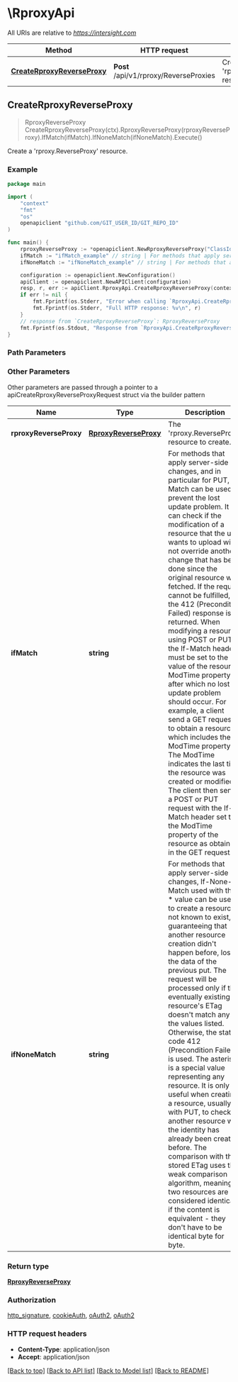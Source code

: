 # \RproxyApi

All URIs are relative to *https://intersight.com*

Method | HTTP request | Description
------------- | ------------- | -------------
[**CreateRproxyReverseProxy**](RproxyApi.md#CreateRproxyReverseProxy) | **Post** /api/v1/rproxy/ReverseProxies | Create a &#39;rproxy.ReverseProxy&#39; resource.



## CreateRproxyReverseProxy

> RproxyReverseProxy CreateRproxyReverseProxy(ctx).RproxyReverseProxy(rproxyReverseProxy).IfMatch(ifMatch).IfNoneMatch(ifNoneMatch).Execute()

Create a 'rproxy.ReverseProxy' resource.

### Example

```go
package main

import (
	"context"
	"fmt"
	"os"
	openapiclient "github.com/GIT_USER_ID/GIT_REPO_ID"
)

func main() {
	rproxyReverseProxy := *openapiclient.NewRproxyReverseProxy("ClassId_example", "ObjectType_example") // RproxyReverseProxy | The 'rproxy.ReverseProxy' resource to create.
	ifMatch := "ifMatch_example" // string | For methods that apply server-side changes, and in particular for PUT, If-Match can be used to prevent the lost update problem. It can check if the modification of a resource that the user wants to upload will not override another change that has been done since the original resource was fetched. If the request cannot be fulfilled, the 412 (Precondition Failed) response is returned. When modifying a resource using POST or PUT, the If-Match header must be set to the value of the resource ModTime property after which no lost update problem should occur. For example, a client send a GET request to obtain a resource, which includes the ModTime property. The ModTime indicates the last time the resource was created or modified. The client then sends a POST or PUT request with the If-Match header set to the ModTime property of the resource as obtained in the GET request. (optional)
	ifNoneMatch := "ifNoneMatch_example" // string | For methods that apply server-side changes, If-None-Match used with the * value can be used to create a resource not known to exist, guaranteeing that another resource creation didn't happen before, losing the data of the previous put. The request will be processed only if the eventually existing resource's ETag doesn't match any of the values listed. Otherwise, the status code 412 (Precondition Failed) is used. The asterisk is a special value representing any resource. It is only useful when creating a resource, usually with PUT, to check if another resource with the identity has already been created before. The comparison with the stored ETag uses the weak comparison algorithm, meaning two resources are considered identical if the content is equivalent - they don't have to be identical byte for byte. (optional)

	configuration := openapiclient.NewConfiguration()
	apiClient := openapiclient.NewAPIClient(configuration)
	resp, r, err := apiClient.RproxyApi.CreateRproxyReverseProxy(context.Background()).RproxyReverseProxy(rproxyReverseProxy).IfMatch(ifMatch).IfNoneMatch(ifNoneMatch).Execute()
	if err != nil {
		fmt.Fprintf(os.Stderr, "Error when calling `RproxyApi.CreateRproxyReverseProxy``: %v\n", err)
		fmt.Fprintf(os.Stderr, "Full HTTP response: %v\n", r)
	}
	// response from `CreateRproxyReverseProxy`: RproxyReverseProxy
	fmt.Fprintf(os.Stdout, "Response from `RproxyApi.CreateRproxyReverseProxy`: %v\n", resp)
}
```

### Path Parameters



### Other Parameters

Other parameters are passed through a pointer to a apiCreateRproxyReverseProxyRequest struct via the builder pattern


Name | Type | Description  | Notes
------------- | ------------- | ------------- | -------------
 **rproxyReverseProxy** | [**RproxyReverseProxy**](RproxyReverseProxy.md) | The &#39;rproxy.ReverseProxy&#39; resource to create. | 
 **ifMatch** | **string** | For methods that apply server-side changes, and in particular for PUT, If-Match can be used to prevent the lost update problem. It can check if the modification of a resource that the user wants to upload will not override another change that has been done since the original resource was fetched. If the request cannot be fulfilled, the 412 (Precondition Failed) response is returned. When modifying a resource using POST or PUT, the If-Match header must be set to the value of the resource ModTime property after which no lost update problem should occur. For example, a client send a GET request to obtain a resource, which includes the ModTime property. The ModTime indicates the last time the resource was created or modified. The client then sends a POST or PUT request with the If-Match header set to the ModTime property of the resource as obtained in the GET request. | 
 **ifNoneMatch** | **string** | For methods that apply server-side changes, If-None-Match used with the * value can be used to create a resource not known to exist, guaranteeing that another resource creation didn&#39;t happen before, losing the data of the previous put. The request will be processed only if the eventually existing resource&#39;s ETag doesn&#39;t match any of the values listed. Otherwise, the status code 412 (Precondition Failed) is used. The asterisk is a special value representing any resource. It is only useful when creating a resource, usually with PUT, to check if another resource with the identity has already been created before. The comparison with the stored ETag uses the weak comparison algorithm, meaning two resources are considered identical if the content is equivalent - they don&#39;t have to be identical byte for byte. | 

### Return type

[**RproxyReverseProxy**](RproxyReverseProxy.md)

### Authorization

[http_signature](../README.md#http_signature), [cookieAuth](../README.md#cookieAuth), [oAuth2](../README.md#oAuth2), [oAuth2](../README.md#oAuth2)

### HTTP request headers

- **Content-Type**: application/json
- **Accept**: application/json

[[Back to top]](#) [[Back to API list]](../README.md#documentation-for-api-endpoints)
[[Back to Model list]](../README.md#documentation-for-models)
[[Back to README]](../README.md)

